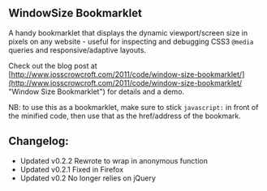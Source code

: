 WindowSize Bookmarklet
----------------------

A handy bookmarklet that displays the dynamic viewport/screen size in pixels on any website - useful for inspecting and debugging CSS3 `@media` queries and responsive/adaptive layouts. 

Check out the blog post at [http://www.josscrowcroft.com/2011/code/window-size-bookmarklet/](http://www.josscrowcroft.com/2011/code/window-size-bookmarklet/ "Window Size Bookmarklet") for details and a demo.

NB: to use this as a bookmarklet, make sure to stick `javascript:` in front of the minified code, then use that as the href/address of the bookmark.


Changelog:
----------
* Updated v0.2.2   Rewrote to wrap in anonymous function
* Updated v0.2.1   Fixed in Firefox
* Updated v0.2     No longer relies on jQuery